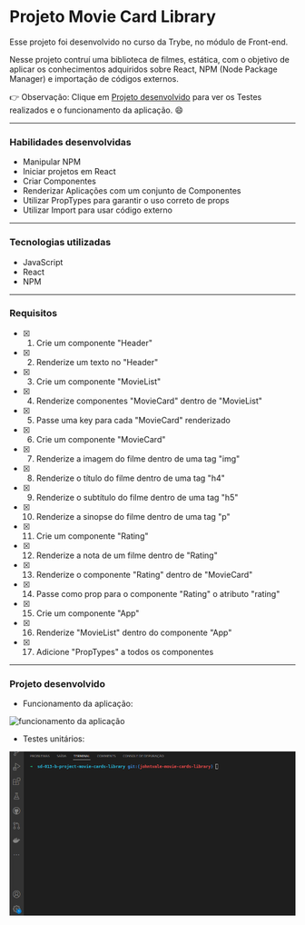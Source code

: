# Projeto Movie Card Library
  Esse projeto foi desenvolvido no curso da Trybe, no módulo de Front-end.
  
  Nesse projeto contruí uma biblioteca de filmes, estática, com o objetivo de aplicar os conhecimentos adquiridos sobre React, NPM (Node Package Manager) e importação de códigos externos.

  :point_right: Observação: Clique em [Projeto desenvolvido](#Projeto-desenvolvido) para ver os Testes realizados e o funcionamento da aplicação. :smile:

---

### Habilidades desenvolvidas
- Manipular NPM
- Iniciar projetos em React
- Criar Componentes
- Renderizar Aplicações com um conjunto de Componentes
- Utilizar PropTypes para garantir o uso correto de props
- Utilizar Import para usar código externo

---

### Tecnologias utilizadas
- JavaScript
- React
- NPM

---

### Requisitos
- [x] 1. Crie um componente "Header"
- [x] 2. Renderize um texto no "Header"
- [x] 3. Crie um componente "MovieList"
- [x] 4. Renderize componentes "MovieCard" dentro de "MovieList"
- [x] 5. Passe uma key para cada "MovieCard" renderizado
- [x] 6. Crie um componente "MovieCard"
- [x] 7. Renderize a imagem do filme dentro de uma tag "img"
- [x] 8. Renderize o título do filme dentro de uma tag "h4"
- [x] 9. Renderize o subtítulo do filme dentro de uma tag "h5"
- [x] 10. Renderize a sinopse do filme dentro de uma tag "p"
- [x] 11. Crie um componente "Rating"
- [x] 12. Renderize a nota de um filme dentro de "Rating"
- [x] 13. Renderize o componente "Rating" dentro de "MovieCard"
- [x] 14. Passe como prop para o componente "Rating" o atributo "rating"
- [x] 15. Crie um componente "App"
- [x] 16. Renderize "MovieList" dentro do componente "App"
- [x] 17. Adicione "PropTypes" a todos os componentes

---

### Projeto desenvolvido

  - Funcionamento da aplicação:
  <img src="./src/images/app-running.gif" alt="funcionamento da aplicação" >

  - Testes unitários:
  <img src="./src/images/passing-tests.gif" alt="Requisitos passando corretamente" >